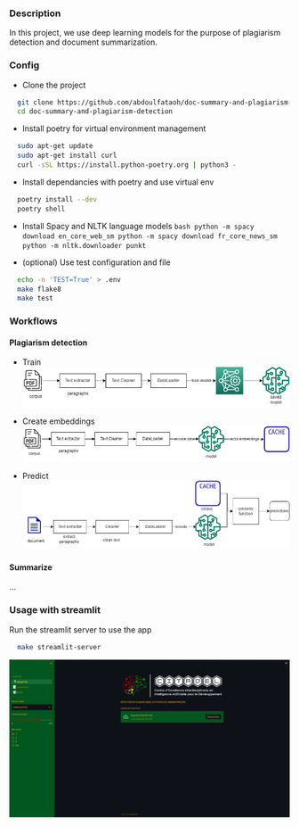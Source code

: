 ### Description
In this project, we use deep learning models for the purpose of plagiarism detection and document summarization.
### Config

- Clone the project
```bash
  git clone https://github.com/abdoulfataoh/doc-summary-and-plagiarism-detection.git
  cd doc-summary-and-plagiarism-detection
```

- Install poetry for virtual environment management
```bash
  sudo apt-get update
  sudo apt-get install curl
  curl -sSL https://install.python-poetry.org | python3 -
```

- Install dependancies with poetry and use virtual env
```bash
  poetry install --dev
  poetry shell
```

- Install Spacy and NLTK language models
``bash
  python -m spacy download en_core_web_sm
  python -m spacy download fr_core_news_sm
  python -m nltk.downloader punkt
``

- (optional) Use test configuration and file
```bash
  echo -n 'TEST=True' > .env
  make flake8
  make test
```

### Workflows

#### Plagiarism detection

- Train
![train](https://github.com/abdoulfataoh/doc-summary-and-plagiarism-detection/blob/main/docs/plagiarism_train.png)

- Create embeddings
![embeddings](https://github.com/abdoulfataoh/doc-summary-and-plagiarism-detection/blob/main/docs/plagiarism_embeddings.png)

- Predict
![predict](https://github.com/abdoulfataoh/doc-summary-and-plagiarism-detection/blob/main/docs/plagiarism_predict.png)


#### Summarize
...

### Usage with streamlit

Run the streamlit server to use the app

```bash
  make streamlit-server
```

![streamlit](https://github.com/abdoulfataoh/doc-summary-and-plagiarism-detection/blob/main/docs/streamlit.png)


